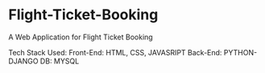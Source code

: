 # Flight-Ticket-Booking
A Web Application for Flight Ticket Booking

Tech Stack Used:
Front-End: HTML, CSS, JAVASRIPT
Back-End: PYTHON-DJANGO
DB: MYSQL
